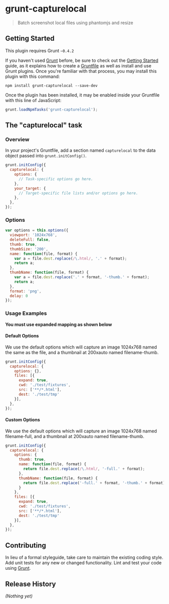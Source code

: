 # grunt-capturelocal

> Batch screenshot local files using phantomjs and resize

## Getting Started
This plugin requires Grunt `~0.4.2`

If you haven't used [Grunt](http://gruntjs.com/) before, be sure to check out the [Getting Started](http://gruntjs.com/getting-started) guide, as it explains how to create a [Gruntfile](http://gruntjs.com/sample-gruntfile) as well as install and use Grunt plugins. Once you're familiar with that process, you may install this plugin with this command:

```shell
npm install grunt-capturelocal --save-dev
```

Once the plugin has been installed, it may be enabled inside your Gruntfile with this line of JavaScript:

```js
grunt.loadNpmTasks('grunt-capturelocal');
```

## The "capturelocal" task

### Overview
In your project's Gruntfile, add a section named `capturelocal` to the data object passed into `grunt.initConfig()`.

```js
grunt.initConfig({
  capturelocal: {
    options: {
      // Task-specific options go here.
    },
    your_target: {
      // Target-specific file lists and/or options go here.
    },
  },
});
```

### Options

```js
var options = this.options({
  viewport: '1024x768',
  deleteFull: false,
  thumb: true,
  thumbSize: '200',
  name: function(file, format) {
    var a = file.dest.replace(/\.html/, '.' + format);
    return a;
  },
  thumbName: function(file, format) {
    var a = file.dest.replace('.' + format, '-thumb.' + format);
    return a;
  },
  format: 'png',
  delay: 0
});
```

### Usage Examples

**You must use expanded mapping as shown below**

#### Default Options
We use the default options which will capture an image 1024x768 named the same as the file, and a thumbnail at 200xauto named filename-thumb.

```js
grunt.initConfig({
  capturelocal: {
    options: {},
    files: [{
      expand: true,
      cwd: './test/fixtures',
      src: ['**/*.html'],
      dest: './test/tmp'
    }],
  },
});
```

#### Custom Options
We use the default options which will capture an image 1024x768 named filename-full, and a thumbnail at 200xauto named filename-thumb.

```js
grunt.initConfig({
  capturelocal: {
    options: {
      thumb: true,
      name: function(file, format) {
        return file.dest.replace(/\.html/, '-full.' + format);
      },
      thumbName: function(file, format) {
        return file.dest.replace('-full.' + format, '-thumb.' + format);
      }
    },
    files: [{
      expand: true,
      cwd: './test/fixtures',
      src: ['**/*.html'],
      dest: './test/tmp'
    }],
  },
});
```

## Contributing
In lieu of a formal styleguide, take care to maintain the existing coding style. Add unit tests for any new or changed functionality. Lint and test your code using [Grunt](http://gruntjs.com/).

## Release History
_(Nothing yet)_
